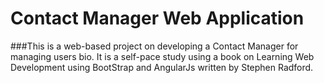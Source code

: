 # Contact Manager Web Application
###This is a web-based project on developing a Contact Manager for managing users bio.
It is a self-pace study using a book on Learning Web Development using BootStrap and AngularJs written by Stephen Radford.
